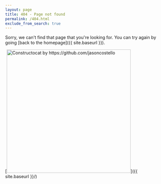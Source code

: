 ```yaml
---
layout: page
title: 404 - Page not found
permalink: /404.html
exclude_from_search: true
---
```


Sorry, we can't find that page that you're looking for. You can try again by going [back to the homepage]({{ site.baseurl }}).

[<img src="{{ site.baseurl }}/images/404.jpg" alt="Constructocat by https://github.com/jasoncostello" style="width: 400px;"/>]({{ site.baseurl }}/)

